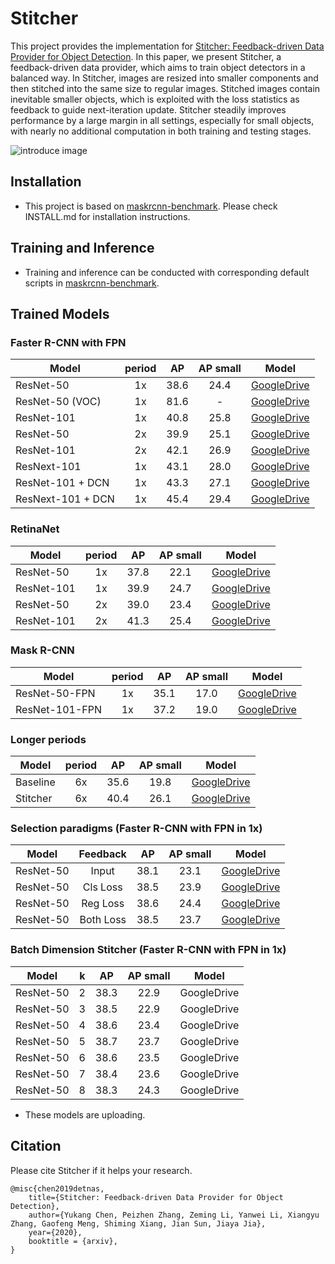 # Stitcher
This project provides the implementation for [Stitcher: Feedback-driven Data Provider for Object Detection](https://arxiv.org/abs/2004.12432).
In this paper, we present Stitcher, a feedback-driven data provider, which aims to train object detectors in a balanced way. In Stitcher, images are resized into smaller components and then stitched into the same size to regular images. Stitched images contain inevitable smaller objects, which is exploited with the loss statistics as feedback to guide next-iteration update. Stitcher steadily improves performance by a large margin in all settings, especially for small objects, with nearly no additional computation in both training and testing stages.

![introduce image](Pipeline.jpeg)

## Installation
- This project is based on [maskrcnn-benchmark](https://github.com/facebookresearch/maskrcnn-benchmark).
Please check INSTALL.md for installation instructions.

## Training and Inference
- Training and inference can be conducted with corresponding default scripts in [maskrcnn-benchmark](https://github.com/facebookresearch/maskrcnn-benchmark).

## Trained Models

### Faster R-CNN with FPN
| Model | period |  AP | AP small | Model |
| --- | :---: | :---: | :---: | :---: |
| ResNet-50 | 1x | 38.6 | 24.4 | [GoogleDrive](https://drive.google.com/file/d/16ypUY_6e4OY3PTTQDxCisWB2bk3QtvHI/view?usp=sharing)|
| ResNet-50 (VOC) | 1x | 81.6 | - | [GoogleDrive](https://drive.google.com/file/d/11nC7cPbpGTApXqh9sEYq3-_rr9eM6lCq/view?usp=sharing)|
| ResNet-101 | 1x | 40.8 | 25.8 | [GoogleDrive](https://drive.google.com/file/d/1_L5pG92ty6l5jTjKJMBOYM9GddVH6y-E/view?usp=sharing)|
| ResNet-50 | 2x | 39.9 | 25.1 | [GoogleDrive](https://drive.google.com/file/d/17letzqt_mHkmz-7YTE786DBIgqQsyk6d/view?usp=sharing)|
| ResNet-101 | 2x | 42.1 | 26.9 | [GoogleDrive](https://drive.google.com/file/d/12ADO5ppSjzISrX7bjSNrZiQan8MYVzZj/view?usp=sharing)|
| ResNext-101 | 1x | 43.1 | 28.0 | [GoogleDrive](https://drive.google.com/file/d/1cH6eu34lu05R50gla5zh-1r3ovvGmk3W/view?usp=sharing)|
| ResNet-101 + DCN | 1x | 43.3 | 27.1 | [GoogleDrive](https://drive.google.com/file/d/1hTyEwjdwe_13tr7uXGjjy760-bTi54Ps/view?usp=sharing)|
| ResNext-101 + DCN | 1x | 45.4 | 29.4 | [GoogleDrive](https://drive.google.com/file/d/1TzBrAz-aH3NauwXYFfJywMXXAoC5ecFT/view?usp=sharing)|


### RetinaNet
| Model | period |  AP | AP small | Model |
| --- | :---: | :---: | :---: | :---: |
| ResNet-50 | 1x | 37.8 | 22.1 | [GoogleDrive](https://drive.google.com/file/d/15148js8u8VbNynjc2MYNxRqogtkN6D_C/view?usp=sharing)|
| ResNet-101 | 1x | 39.9 | 24.7 | [GoogleDrive](https://drive.google.com/file/d/1CAv5XehJdzQXac5xHWO6jscsHA8ooIh9/view?usp=sharing)|
| ResNet-50 | 2x | 39.0 | 23.4 | [GoogleDrive](https://drive.google.com/file/d/1gRYoKGJH0zGD4HbA9P-JIn5RZ2a7IEuu/view?usp=sharing)|
| ResNet-101 | 2x | 41.3 | 25.4 | [GoogleDrive](https://drive.google.com/file/d/19IZ_GrWo-yIIb0cBw4gAfWFuCwHkVlQK/view?usp=sharing)|

### Mask R-CNN
| Model | period |  AP | AP small | Model |
| --- | :---: | :---: | :---: | :---: |
| ResNet-50-FPN | 1x | 35.1 | 17.0 | [GoogleDrive](https://drive.google.com/file/d/1eps3vhW30MQHWvia7fpq5i15JZHFjbcz/view?usp=sharing)|
| ResNet-101-FPN | 1x | 37.2 | 19.0 | [GoogleDrive](https://drive.google.com/file/d/1RaYg7r4iuUQX0pFJwGqVILacP44UWcev/view?usp=sharing)|

### Longer periods
| Model | period |  AP | AP small | Model |
| --- | :---: | :---: | :---: | :---: |
| Baseline | 6x | 35.6 | 19.8 | [GoogleDrive](https://drive.google.com/file/d/1fKtYJp_iW9a7vxQhWQAqgZYcZBAOkC9r/view?usp=sharing)|
| Stitcher | 6x | 40.4 | 26.1 | [GoogleDrive](https://drive.google.com/file/d/1kmn3LdxipCAgOvi8EwCidedWm3eMrjIy/view?usp=sharing)|

### Selection paradigms (Faster R-CNN with FPN in 1x)
| Model | Feedback |  AP | AP small | Model |
| --- | :---: | :---: | :---: | :---: |
| ResNet-50 | Input | 38.1 | 23.1 | [GoogleDrive](https://drive.google.com/file/d/1b0Pjo3A7MysuKEXiRbb3mwHI76upkP3k/view?usp=sharing)|
| ResNet-50 | Cls Loss | 38.5 | 23.9 | [GoogleDrive](https://drive.google.com/file/d/1L17OUnOoH1H-PLYP9mCoyYAWr5XJbzAa/view?usp=sharing)|
| ResNet-50 | Reg Loss | 38.6 | 24.4 | [GoogleDrive](https://drive.google.com/file/d/16ypUY_6e4OY3PTTQDxCisWB2bk3QtvHI/view?usp=sharing)|
| ResNet-50 | Both Loss | 38.5 | 23.7 | [GoogleDrive](https://drive.google.com/file/d/1bnUj-Ca9xnf9p0FA9fyvPEm4pWOyXlrr/view?usp=sharing)|

### Batch Dimension Stitcher (Faster R-CNN with FPN in 1x)
| Model | k |  AP | AP small | Model |
| --- | :---: | :---: | :---: | :---: |
| ResNet-50 | 2 | 38.3 | 22.9 | GoogleDrive|
| ResNet-50 | 3 | 38.5 | 22.9 | GoogleDrive|
| ResNet-50 | 4 | 38.6 | 23.4 | GoogleDrive|
| ResNet-50 | 5 | 38.7 | 23.7 | GoogleDrive|
| ResNet-50 | 6| 38.6 | 23.5 | GoogleDrive|
| ResNet-50 | 7 | 38.4 | 23.6 | GoogleDrive|
| ResNet-50 | 8 | 38.3 | 24.3 | GoogleDrive|
* These models are uploading.


## Citation
Please cite Stitcher if it helps your research. 

```
@misc{chen2019detnas,
    title={Stitcher: Feedback-driven Data Provider for Object Detection},
    author={Yukang Chen, Peizhen Zhang, Zeming Li, Yanwei Li, Xiangyu Zhang, Gaofeng Meng, Shiming Xiang, Jian Sun, Jiaya Jia},
    year={2020},
    booktitle = {arxiv},
}
```
